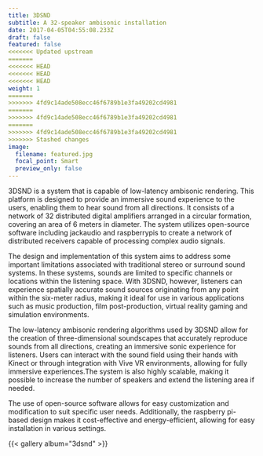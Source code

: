 ```yaml
---
title: 3DSND
subtitle: A 32-speaker ambisonic installation
date: 2017-04-05T04:55:08.233Z
draft: false
featured: false
<<<<<<< Updated upstream
=======
<<<<<<< HEAD
<<<<<<< HEAD
<<<<<<< HEAD
weight: 1
=======
>>>>>>> 4fd9c14ade508ecc46f6789b1e3fa49202cd4981
=======
>>>>>>> 4fd9c14ade508ecc46f6789b1e3fa49202cd4981
=======
>>>>>>> 4fd9c14ade508ecc46f6789b1e3fa49202cd4981
>>>>>>> Stashed changes
image:
  filename: featured.jpg
  focal_point: Smart
  preview_only: false
---
```


3DSND is a system that is capable of low-latency ambisonic rendering. This platform is designed to provide an immersive sound experience to the users, enabling them to hear sound from all directions. It consists of a network of 32 distributed digital amplifiers arranged in a circular formation, covering an area of 6 meters in diameter. The system utilizes open-source software including jackaudio and raspberrypis to create a network of distributed receivers capable of processing complex audio signals.

The design and implementation of this system aims to address some important limitations associated with traditional stereo or surround sound systems. In these systems, sounds are limited to specific channels or locations within the listening space. With 3DSND, however, listeners can experience spatially accurate sound sources originating from any point within the six-meter radius, making it ideal for use in various applications such as music production, film post-production, virtual reality gaming and simulation environments.

The low-latency ambisonic rendering algorithms used by 3DSND allow for the creation of three-dimensional soundscapes that accurately reproduce sounds from all directions, creating an immersive sonic experience for listeners. Users can interact with the sound field using their hands with Kinect or through integration with Vive VR environments, allowing for fully immersive experiences.The system is also highly scalable, making it possible to increase the number of speakers and extend the listening area if needed.

The use of open-source software allows for easy customization and modification to suit specific user needs. Additionally, the raspberry pi-based design makes it cost-effective and energy-efficient, allowing for easy installation in various settings.

<!--StartFragment-->

{{< gallery album="3dsnd" >}}

<!--EndFragment-->